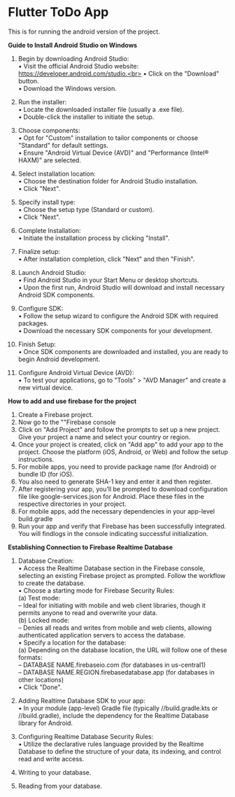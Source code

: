 # Flutter ToDo App

This is for running the android version of the project.

**Guide to Install Android Studio on Windows**

1. Begin by downloading Android Studio:<br>
   • Visit the official Android Studio website: https://developer.android.com/studio.<br>
   • Click on the "Download" button.<br>
   • Download the Windows version.

2. Run the installer:<br>
   • Locate the downloaded installer file (usually a .exe file).<br>
   • Double-click the installer to initiate the setup.

3. Choose components:<br>
   • Opt for "Custom" installation to tailor components or choose "Standard" for default settings.<br>
   • Ensure "Android Virtual Device (AVD)" and "Performance (Intel® HAXM)" are selected.

4. Select installation location:<br>
   • Choose the destination folder for Android Studio installation.<br>
   • Click "Next".

5. Specify install type:<br>
   • Choose the setup type (Standard or custom).<br>
   • Click "Next".

6. Complete Installation:<br>
   • Initiate the installation process by clicking "Install".

7. Finalize setup:<br>
   • After installation completion, click "Next" and then "Finish".

8. Launch Android Studio:<br>
   • Find Android Studio in your Start Menu or desktop shortcuts.<br>
   • Upon the first run, Android Studio will download and install necessary Android SDK components.

9. Configure SDK:<br>
   • Follow the setup wizard to configure the Android SDK with required packages.<br>
   • Download the necessary SDK components for your development.

10. Finish Setup:<br>
    • Once SDK components are downloaded and installed, you are ready to begin Android development.

11. Configure Android Virtual Device (AVD):<br>
    • To test your applications, go to "Tools" > "AVD Manager" and create a new virtual device.

**How to add and use firebase for the project**
1. Create a Firebase project.
2. Now go to the ""Firebase console
3. Click on "Add Project" and follow the prompts to set up a new project. Give your project a name and
select your country or region.
4. Once your project is created, click on "Add app" to add your app to the project. Choose the platform
(iOS, Android, or Web) and follow the setup instructions.
5. For mobile apps, you need to provide package name (for Android) or bundle ID (for iOS).
6. You also need to generate SHA-1 key and enter it and then register.
7. After registering your app, you’ll be prompted to download configuration file like google-services.json for
Android. Place these files in the respective directories in your project.
8. For mobile apps, add the necessary dependencies in your app-level build.gradle
9. Run your app and verify that Firebase has been successfully integrated. You will findlogs in the console
indicating successful initialization.

**Establishing Connection to Firebase Realtime Database**

1. Database Creation:<br>
   • Access the Realtime Database section in the Firebase console, selecting an existing Firebase project as prompted. Follow the workflow to create the database.<br>
   • Choose a starting mode for Firebase Security Rules:<br>
     (a) Test mode:<br>
         – Ideal for initiating with mobile and web client libraries, though it permits anyone to read and overwrite your data.<br>
     (b) Locked mode:<br>
         – Denies all reads and writes from mobile and web clients, allowing authenticated application servers to access the database.<br>
   • Specify a location for the database:<br>
     (a) Depending on the database location, the URL will follow one of these formats:<br>
         – DATABASE NAME.firebaseio.com (for databases in us-central1)<br>
         – DATABASE NAME.REGION.firebasedatabase.app (for databases in other locations)<br>
   • Click "Done".

2. Adding Realtime Database SDK to your app:<br>
   • In your module (app-level) Gradle file (typically <project>/<app-module>/build.gradle.kts or <project>/<app-module>/build.gradle), include the dependency for the Realtime Database library for Android.

3. Configuring Realtime Database Security Rules:<br>
   • Utilize the declarative rules language provided by the Realtime Database to define the structure of your data, its indexing, and control read and write access.

4. Writing to your database.

5. Reading from your database.


